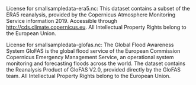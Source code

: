 License for smallsampledata-era5.nc:
This dataset contains a subset of the ERA5 reanalysis, provided by the Copernicus Atmosphere Monitoring Service information 2019.
Accessible through http://cds.climate.copernicus.eu. 
All Intellectual Property Rights belong to the European Union.

License for smallsampledata-glofas.nc:
The Global Flood Awareness System GloFAS is the global flood service of the European Commission Copernicus Emergency Management Service, an operational system monitoring and forecasting floods across the world.
The dataset contains the Reanalysis Product of GloFAS V2.0, provided directly by the GloFAS team.
All Intellectual Property Rights belong to the European Union.


